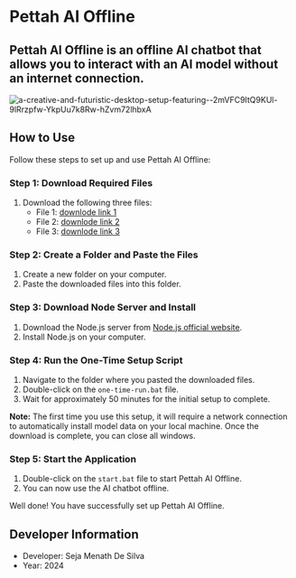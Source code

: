 # Pettah AI Offline

## Pettah AI Offline is an offline AI chatbot that allows you to interact with an AI model without an internet connection.

![a-creative-and-futuristic-desktop-setup-featuring--2mVFC9ItQ9KUl-9lRrzpfw-YkpUu7k8Rw-hZvm72lhbxA](https://github.com/Metacolombo/Pettahai-offline-chatbot-v3/assets/167883376/93e41e0f-b611-4744-85d4-d291facc931e)

## How to Use

Follow these steps to set up and use Pettah AI Offline:

### Step 1: Download Required Files

1. Download the following three files:
   - File 1: [downlode link 1](https://drive.google.com/file/d/13HEfHGSJfWXed89hTg97cZwaqNU90jpL/view?usp=sharing)
   - File 2: [downlode link 2 ](https://drive.google.com/file/d/1kMIGq9K75hIal8K4EJesnR5ARzQclnmp/view?usp=sharing)
   - File 3: [downlode link 3](https://drive.google.com/file/d/1sXaYog7Be2wpKqU686EXYXzgMwxEYAIe/view?usp=sharing)

### Step 2: Create a Folder and Paste the Files

1. Create a new folder on your computer.
2. Paste the downloaded files into this folder.

### Step 3: Download Node Server and Install

1. Download the Node.js server from [Node.js official website](https://nodejs.org/).
2. Install Node.js on your computer.

### Step 4: Run the One-Time Setup Script

1. Navigate to the folder where you pasted the downloaded files.
2. Double-click on the `one-time-run.bat` file.
3. Wait for approximately 50 minutes for the initial setup to complete.

**Note:** The first time you use this setup, it will require a network connection to automatically install model data on your local machine. Once the download is complete, you can close all windows.

### Step 5: Start the Application

1. Double-click on the `start.bat` file to start Pettah AI Offline.
2. You can now use the AI chatbot offline.

Well done! You have successfully set up Pettah AI Offline.

## Developer Information

- Developer: Seja Menath De Silva
- Year: 2024

